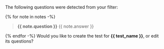 The following questions were detected from your filter:

{% for note in notes -%}
> **{{ note.question }}**
> {{ note.answer }}

{% endfor -%}
Would you like to create the test for **{{ test_name }}**, or edit its questions?
